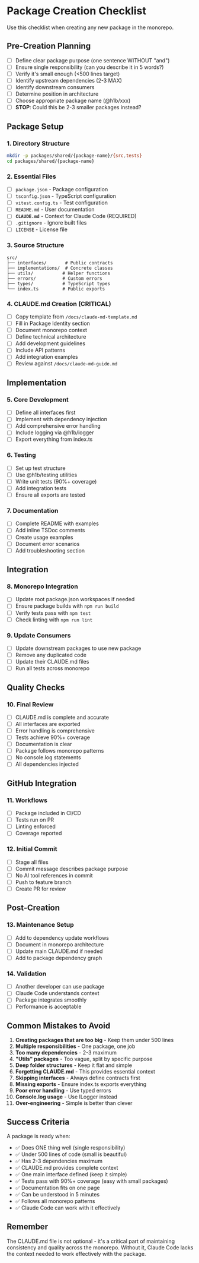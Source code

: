 # Package Creation Checklist

Use this checklist when creating any new package in the monorepo.

## Pre-Creation Planning
- [ ] Define clear package purpose (one sentence WITHOUT "and")
- [ ] Ensure single responsibility (can you describe it in 5 words?)
- [ ] Verify it's small enough (<500 lines target)
- [ ] Identify upstream dependencies (2-3 MAX)
- [ ] Identify downstream consumers
- [ ] Determine position in architecture
- [ ] Choose appropriate package name (@h1b/xxx)
- [ ] **STOP**: Could this be 2-3 smaller packages instead?

## Package Setup

### 1. Directory Structure
```bash
mkdir -p packages/shared/{package-name}/{src,tests}
cd packages/shared/{package-name}
```

### 2. Essential Files
- [ ] `package.json` - Package configuration
- [ ] `tsconfig.json` - TypeScript configuration  
- [ ] `vitest.config.ts` - Test configuration
- [ ] `README.md` - User documentation
- [ ] **`CLAUDE.md`** - Context for Claude Code (REQUIRED)
- [ ] `.gitignore` - Ignore built files
- [ ] `LICENSE` - License file

### 3. Source Structure
```
src/
├── interfaces/       # Public contracts
├── implementations/  # Concrete classes  
├── utils/           # Helper functions
├── errors/          # Custom errors
├── types/           # TypeScript types
└── index.ts         # Public exports
```

### 4. CLAUDE.md Creation (CRITICAL)
- [ ] Copy template from `/docs/claude-md-template.md`
- [ ] Fill in Package Identity section
- [ ] Document monorepo context
- [ ] Define technical architecture
- [ ] Add development guidelines
- [ ] Include API patterns
- [ ] Add integration examples
- [ ] Review against `/docs/claude-md-guide.md`

## Implementation

### 5. Core Development
- [ ] Define all interfaces first
- [ ] Implement with dependency injection
- [ ] Add comprehensive error handling
- [ ] Include logging via @h1b/logger
- [ ] Export everything from index.ts

### 6. Testing
- [ ] Set up test structure
- [ ] Use @h1b/testing utilities
- [ ] Write unit tests (90%+ coverage)
- [ ] Add integration tests
- [ ] Ensure all exports are tested

### 7. Documentation
- [ ] Complete README with examples
- [ ] Add inline TSDoc comments
- [ ] Create usage examples
- [ ] Document error scenarios
- [ ] Add troubleshooting section

## Integration

### 8. Monorepo Integration
- [ ] Update root package.json workspaces if needed
- [ ] Ensure package builds with `npm run build`
- [ ] Verify tests pass with `npm test`
- [ ] Check linting with `npm run lint`

### 9. Update Consumers
- [ ] Update downstream packages to use new package
- [ ] Remove any duplicated code
- [ ] Update their CLAUDE.md files
- [ ] Run all tests across monorepo

## Quality Checks

### 10. Final Review
- [ ] CLAUDE.md is complete and accurate
- [ ] All interfaces are exported
- [ ] Error handling is comprehensive
- [ ] Tests achieve 90%+ coverage
- [ ] Documentation is clear
- [ ] Package follows monorepo patterns
- [ ] No console.log statements
- [ ] All dependencies injected

## GitHub Integration

### 11. Workflows
- [ ] Package included in CI/CD
- [ ] Tests run on PR
- [ ] Linting enforced
- [ ] Coverage reported

### 12. Initial Commit
- [ ] Stage all files
- [ ] Commit message describes package purpose
- [ ] No AI tool references in commit
- [ ] Push to feature branch
- [ ] Create PR for review

## Post-Creation

### 13. Maintenance Setup
- [ ] Add to dependency update workflows
- [ ] Document in monorepo architecture
- [ ] Update main CLAUDE.md if needed
- [ ] Add to package dependency graph

### 14. Validation
- [ ] Another developer can use package
- [ ] Claude Code understands context
- [ ] Package integrates smoothly
- [ ] Performance is acceptable

## Common Mistakes to Avoid

1. **Creating packages that are too big** - Keep them under 500 lines
2. **Multiple responsibilities** - One package, one job
3. **Too many dependencies** - 2-3 maximum
4. **"Utils" packages** - Too vague, split by specific purpose
5. **Deep folder structures** - Keep it flat and simple
6. **Forgetting CLAUDE.md** - This provides essential context
7. **Skipping interfaces** - Always define contracts first
8. **Missing exports** - Ensure index.ts exports everything
9. **Poor error handling** - Use typed errors
10. **Console.log usage** - Use ILogger instead
11. **Over-engineering** - Simple is better than clever

## Success Criteria

A package is ready when:
- ✅ Does ONE thing well (single responsibility)
- ✅ Under 500 lines of code (small is beautiful)
- ✅ Has 2-3 dependencies maximum
- ✅ CLAUDE.md provides complete context
- ✅ One main interface defined (keep it simple)
- ✅ Tests pass with 90%+ coverage (easy with small packages)
- ✅ Documentation fits on one page
- ✅ Can be understood in 5 minutes
- ✅ Follows all monorepo patterns
- ✅ Claude Code can work with it effectively

## Remember

The CLAUDE.md file is not optional - it's a critical part of maintaining consistency and quality across the monorepo. Without it, Claude Code lacks the context needed to work effectively with the package.